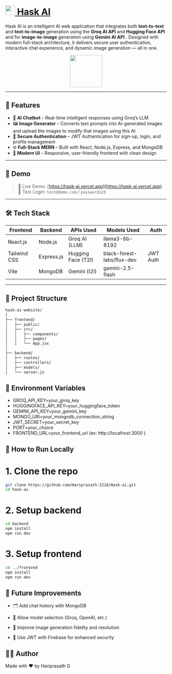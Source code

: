 ﻿# <a href="https://hask-ai.vercel.app" styles={text-decoration:none;color:white}><img width="30px" src="https://ik.imagekit.io/48vn2y3yn/Hask.png?updatedAt=1754120210758" /> Hask AI</a>

Hask AI is an intelligent AI web application that integrates both **text-to-text** and **text-to-image** generation using the **Groq AI API** and **Hugging Face API** and for **image-to-image** generation using **Gemini AI API** . Designed with modern full-stack architecture, it delivers secure user authentication, interactive chat experience, and dynamic image generation — all in one.

<center><a href="https://hask-ai.vercel.app"><img width="100px" src="https://ik.imagekit.io/48vn2y3yn/Hask.png?updatedAt=1754120210758" /></a></center><!-- Optional: replace with actual banner -->

---

## 🚀 Features

- 💬 **AI Chatbot** – Real-time intelligent responses using Groq’s LLM
- 🖼️ **Image Generator** – Converts text prompts into AI-generated images and upload the images to modify that images using this AI
- 🔐 **Secure Authentication** – JWT Authentication for sign-up, login, and profile management
- 🌐 **Full-Stack MERN** – Built with React, Node.js, Express, and MongoDB
- 🎨 **Modern UI** – Responsive, user-friendly frontend with clean design

---

## 📸 Demo

> 🔗 Live Demo: [https://hask-ai.vercel.app](https://hask-ai.vercel.app)  
> 🔐 Test Login: `test@demo.com` / `password123`

---

## 🛠️ Tech Stack

| Frontend        | Backend        | APIs Used         | Models Used| Auth             |
|-----------------|----------------|-------------------|------------|------------------|
| React.js        | Node.js        | Groq AI (LLM)     | llama3-8b-8192    |
| Tailwind CSS    | Express.js     | Hugging Face (T2I)| black-forest-labs/flux-dev |  JWT Auth    |
| Vite            | MongoDB        | Gemini (I2I)  |  gemini-2.5-flash  |    |

---

## 📁 Project Structure

```bash
hask-ai-website/
│
├── frontend/
│   ├── public/
│   ├── src/
│   │   ├── components/
│   │   ├── pages/
│   │   └── App.jsx
│
├── backend/
│   ├── routes/
│   ├── controllers/
│   ├── models/
│   └── server.js
```
## 🔐 Environment Variables

- GROQ_API_KEY=your_groq_key
- HUGGINGFACE_API_KEY=your_huggingface_token
- GEMINI_API_KEY=your_gemini_key
- MONGO_URI=your_mongodb_connection_string
- JWT_SECRET=your_secret_key
- PORT=your_choice
- FRONTEND_URL=your_frontend_url (ex: http://localhost:3000 )

## 🧪 How to Run Locally

# 1. Clone the repo
```bash
git clone https://github.com/Hariprasath-2218/Hask-ai.git
cd hask-ai
```

# 2. Setup backend
```bash
cd backend
npm install
npm run dev
```

# 3. Setup frontend
```bash
cd ../frontend
npm install
npm run dev
```

## 🧠 Future Improvements

- 🗂️ Add chat history with MongoDB

- 🧠 Allow model selection (Groq, OpenAI, etc.)

- 📸 Improve image generation fidelity and resolution

- 🪪 Use JWT with Firebase for enhanced security

## 👨‍💻 Author


Made with ❤️ by Hariprasath G






